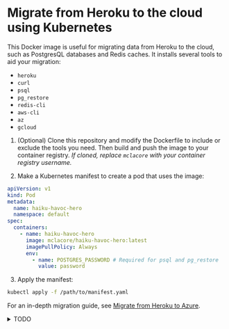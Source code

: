 # Migrate from Heroku to the cloud using Kubernetes

This Docker image is useful for migrating data from Heroku to the cloud, such as PostgresQL databases and Redis caches. It installs several tools to aid your migration:

- `heroku`
- `curl`
- `psql`
- `pg_restore`
- `redis-cli`
- `aws-cli`
- `az`
- `gcloud`

1. (Optional) Clone this repository and modify the Dockerfile to include or exclude the tools you need. Then build and push the image to your container registry. _If cloned, replace `mclacore` with your container registry username._

2. Make a Kubernetes manifest to create a pod that uses the image:

```yaml
apiVersion: v1
kind: Pod
metadata:
  name: haiku-havoc-hero
  namespace: default
spec:
  containers:
    - name: haiku-havoc-hero
      image: mclacore/haiku-havoc-hero:latest
      imagePullPolicy: Always
      env:
        - name: POSTGRES_PASSWORD # Required for psql and pg_restore
          value: password
```

3. Apply the manifest:

```bash
kubectl apply -f /path/to/manifest.yaml
```

For an in-depth migration guide, see [Migrate from Heroku to Azure](https://github.com/mclacore/heroku-to-azure).

<details>
<summary>TODO</summary>

- setup curl for [mysql-shell](https://dev.mysql.com/downloads/shell/)

</details>
